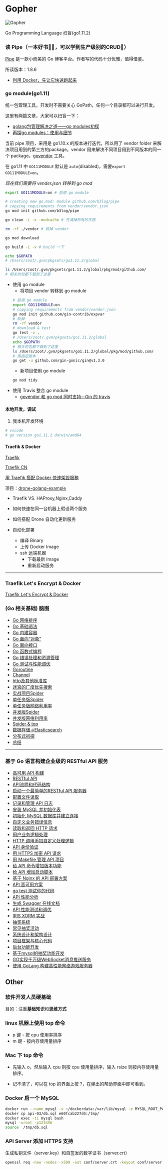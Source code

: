 # Gopher

![Gopher](https://golang.org/doc/gopher/frontpage.png)

Go Programming Language 扫盲(go1.11.2)

### 读 Pipe（一本好书🤦‍♀️，可以学到生产级别的CRUD🤣）

[Pipe](https://github.com/b3log/pipe) 是一款小而美的 Go 博客平台。作者写的代码十分优雅，值得借鉴。

所读版本：1.8.6

* [利用 Docker，先让它快速跑起来](./stories/pipe-docker.md)

### go module(go1.11)

统一包管理工具，开发时不需要关心 GoPath，任何一个目录都可以进行开发。

这里有两篇文章，大家可以扫盲一下：
* [golang包管理解决之道——go modules初探](https://www.cnblogs.com/apocelipes/p/9534885.html)
* [再探go modules：使用与细节](https://www.cnblogs.com/apocelipes/p/10295096.html)

当前 pipe 项目，采用是 go1.10.x 的版本进行迭代，所以用了 vendor folder 来解决项目用到的第三方的package。vendor 用来解决不同项目用到不同版本的同一个 package。[govendor](https://github.com/kardianos/govendor) 工具。

在 go1.11 中 `GO111MODULE` 默认是 `auto`(disabled)，需要`export GO111MODULE=on`。

*现在我们需要将 vender.json 转移到 go mod*
```sh
export GO111MODULE=on # 启用 go module

# creating new go.mod: module github.com/b3log/pipe
# copying requirements from vendor/vendor.json
go mod init github.com/b3log/pipe

go clean -i -x -modcache # 先清掉所有的东西

rm -rf ./vendor # 砍掉 vendor

go mod download

go build -i -v # build 一下

echo $GOPATH
# /Users/zoot/.gvm/pkgsets/go1.11.2/global

ls /Users/zoot/.gvm/pkgsets/go1.11.2/global/pkg/mod/github.com/
# 相关的包都下载到了这里

```

* 使用 go module
  * 将项目 vendor 转移到 go module
  ```sh
  # 启用 go module
  export GO111MODULE=on
  # copying requirements from vendor/vendor.json
  go mod init github.com/gin-contrib/expvar
  # 砍掉
  rm -rf vendor
  # download & test
  go test -v . 
  # /Users/zoot/.gvm/pkgsets/go1.11.2/global
  echo $GOPATH
  # 相关的包都下载到了这里
  ls /Users/zoot/.gvm/pkgsets/go1.11.2/global/pkg/mod/github.com/ 
  # 用指定版本
  go get -u github.com/gin-gonic/gin@v1.3.0
  ```
  * 新项目使用 go module
  ```sh
  go mod tidy
  ```
* 使用 Travis 整合 go module
  * [govendor 和 go mod 同时支持--Gin 的 travis ](https://github.com/gin-gonic/gin/blob/master/.travis.yml)


#### 本地开发，调试

1. 我本机开发环境
```sh
# vscode
# go version go1.11.2 darwin/amd64
```

#### Traefik & Docker

[Traefik](https://docs.traefik.io/)

[Traefik CN](http://traefik.cn/)

[用 Traefik 搭配 Docker 快速架設服務](https://blog.wu-boy.com/2019/01/deploy-service-using-traefik-and-docker/#more-7193)

项目：[drone-golang-example](https://github.com/go-training/drone-golang-example)

* Traefik VS. HAProxy,Nginx,Caddy

* 如何快速在同一台机器上假设两个服务

* 如何搭配 Drone 自动化更新服务

* 自动化部署
  * 编译 Binary
  * 上传 Docker Image
  * ssh 远端机器
    * 下载最新 Image
    * 重新启动服务
----

### Traefik Let's Encrypt & Docker

[Traefik Let's Encrypt & Docker](https://github.com/go-training/training/tree/master/example25-traefik-golang-app-lets-encrypt)

### (Go 相关基础) 脑图

* [Go 网络排序](./images/sort.png)
* [Go 基础语法](./images/Go1.png)
* [Go 内建容器](./images/Go2.png)
* [Go 面向“对象”](./images/Go3.png)
* [Go 面向接口](./images/Go4.png)
* [Go 函数式编程](./images/Go5.png)
* [Go 错误处理和资源管理](./images/Go6.png)
* [Go 测试与性能调优](./images/Go7.png)
* [Goroutine](./images/Go8.png)
* [Channel](./images/Go9.png)
* [http及其他标准库](./images/Go10.png)
* [迷宫的广度优先搜索](./images/Go11.png)
* [实战项目Spider](./images/Go12.png)
* [单任务版Spider](./images/Go13.png)
* [单任务版网络利用率](./images/1.0spider.png)
* [并发版Spider](./images/Go14.png)
* [并发版网络利用率](./images/2.0spider.png)
* [Spider & top](./images/2.0top.png)
* [数据存储->Elasticsearch](./images/Go15.png)
* [分布式初探](./images/Go16.png)
* [总结](./images/Go17.png)
---

### 基于 Go 语言构建企业级的 RESTful API 服务

* [高可用 API 构建](./images/RESTful/api-1.png)
* [RESTful API](./images/RESTful/api-2.png)
* [API流程和代码结构](./images/RESTful/api-3.png)
* [启动一个最简单的RESTful API 服务器](./images/RESTful/api-4.png)
* [配置文件读取](./images/RESTful/api-5.png)
* [记录和管理 API 日志](./images/RESTful/api-6.png)
* [安装 MySQL 并初始化表](./images/RESTful/api-7.png)
* [初始化 MySQL 数据库并建立连接](./images/RESTful/api-8.png)
* [自定义业务错误信息](./images/RESTful/api-9.png)
* [读取和返回 HTTP 请求](./images/RESTful/api-10.png)
* [用户业务逻辑处理](./images/RESTful/api-11.png)
* [HTTP 调用添加自定义处理逻辑](./images/RESTful/api-12.png)
* [API 身份验证](./images/RESTful/api-13.png)
* [用 HTTPS 加密 API 请求](./images/RESTful/api-14.png)
* [用 Makefile 管理 API 项目](./images/RESTful/api-15.png)
* [给 API 命令增加版本功能](./images/RESTful/api-16.png)
* [给 API 增加启动脚本](./images/RESTful/api-17.png)
* [基于 Nginx 的 API 部署方案](./images/RESTful/api-18.png)
* [API 高可用方案](./images/RESTful/api-19.png)
* [go test 测试你的代码](./images/RESTful/api-20.png)
* [API 性能分析](./images/RESTful/api-21.png)
* [生成 Swagger 在线文档](./images/RESTful/api-22.png)
* [API 性能测试和调优](./images/RESTful/api-23.png)
* [IRIS XORM 实战](./images/iris+xorm1.png)
* [抽奖系统](./images/Lottery/lottery-1.png)
* [常见抽奖活动](./images/Lottery/lottery-2.png)
* [系统设计和架构设计](./images/Lottery/lottery-3.png)
* [项目框架与核心代码](./images/Lottery/lottery-4.png)
* [后台功能开发](./images/Lottery/lottery-5.png)
* [基于mysql的抽奖功能开发](./images/Lottery/lottery-6.png)
* [GO实现千万级WebSocket消息推送服务](./images/go-websocket.png)
* [使用 GoLang 构建高性能网络游戏服务器](./images/nano/nano-1.png)

## Other

### 软件开发人员硬基础

目的：注重**基础知识**和**思维方式**

### linux 机器上使用 top 命令

* p 键 - 按 cpu 使用率排序
* m 键 - 按内存使用量排序

### Mac 下 top 命令

* 先输入 o，然后输入 cpu 则按 cpu 使用量排序，输入 rsize 则按内存使用量排序。

* 记不清了，可以在 top 的界面上按 ?，在弹出的帮助界面中即可看到。

### Docker 启一个 MySQL

```sh
docker run --name mysql -v ~/dockerdata:/var/lib/mysql -e MYSQL_ROOT_PASSWORD=123456 -d -i -p 3306:3306 --restart=always  mysql:5.6
docker cp api-03/db.sql e60fcab227d4:/tmp/
docker exec -ti mysql bash
mysql -uroot -p123456
source  /tmp/db.sql
```

### API Server 添加 HTTPS 支持

生成私钥文件（server.key）和自签发的数字证书（server.crt）

```sh
openssl req -new -nodes -x509 -out conf/server.crt -keyout conf/server.key -days 3650 -subj "/C=DE/ST=NRW/L=Earth/O=Random Company/OU=IT/CN=127.0.0.1/emailAddress=xxxxx@qq.com"
```